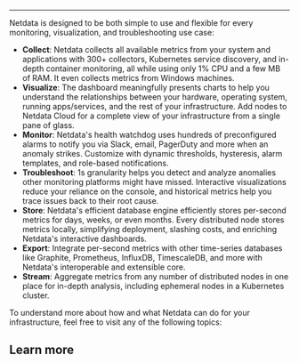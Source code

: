 <!--
title: "Overview"
sidebar_label: "Overview"
custom_edit_url: "https://github.com/netdata/netdata/blob/master/docs/concepts/netdata-architecture/overview.md"
learn_status: "Published"
learn_topic_type: "Concepts"
learn_rel_path: "netdata-architecture"
sidebar_position: 000
learn_docs_purpose: "Give an overview of what Netdata Agent is about and present the capabilities of the Agent (Metric collection/storage/exporting/streaming-replication & ACLK for interconnecting with Netdata Hub). Give a small overview on how  Netdata Agent runs a daemon and how you manage it via CLI"
-->

**********************************************************************

Netdata is designed to be both simple to use and flexible for every monitoring, visualization, and troubleshooting use
case:

-   **Collect**: Netdata collects all available metrics from your system and applications with 300+ collectors,
    Kubernetes service discovery, and in-depth container monitoring, all while using only 1% CPU and a few MB of RAM. It
    even collects metrics from Windows machines.
-   **Visualize**: The dashboard meaningfully presents charts to help you understand the relationships between your
    hardware, operating system, running apps/services, and the rest of your infrastructure. Add nodes to Netdata Cloud
    for a complete view of your infrastructure from a single pane of glass.
-   **Monitor**: Netdata's health watchdog uses hundreds of preconfigured alarms to notify you via Slack, email,
    PagerDuty and more when an anomaly strikes. Customize with dynamic thresholds, hysteresis, alarm templates, and
    role-based notifications.
-   **Troubleshoot**: 1s granularity helps you detect and analyze anomalies other monitoring platforms might have
    missed. Interactive visualizations reduce your reliance on the console, and historical metrics help you trace issues
    back to their root cause.
-   **Store**: Netdata's efficient database engine efficiently stores per-second metrics for days, weeks, or even
    months. Every distributed node stores metrics locally, simplifying deployment, slashing costs, and enriching
    Netdata's interactive dashboards.
-   **Export**: Integrate per-second metrics with other time-series databases like Graphite, Prometheus, InfluxDB,
    TimescaleDB, and more with Netdata's interoperable and extensible core.
-   **Stream**: Aggregate metrics from any number of distributed nodes in one place for in-depth analysis, including
    ephemeral nodes in a Kubernetes cluster.

To understand more about how and what Netdata can do for your infrastructure, feel free to visit any of the following topics:

## Learn more 
<Grid columns="5">
  <Box
    title="Netdata Architecture">
    <BoxList>
      <BoxListItem to="https://github.com/netdata/netdata/blob/master/docs/concepts/netdata-architecture/distributed-data-architecture.md" title="Distributed data architecture" />
      <BoxListItem to="https://github.com/netdata/netdata/blob/master/docs/concepts/netdata-architecture/high-fidelity-monitoring.md" title="High fidility monitoring" />
      <BoxListItem to="https://github.com/netdata/netdata/blob/master/docs/concepts/netdata-architecture/unlimited-scalability.md" title="Unlimited Scalbility"/>
      <BoxListItem to="https://github.com/netdata/netdata/blob/master/docs/concepts/netdata-architecture/zero-configuration.md" title="Zero configuration"/>
      <BoxListItem to="https://github.com/netdata/netdata/blob/master/docs/concepts/netdata-architecture/high-fidelity-monitoring.md" title="Guided troubleshooting" />
    </BoxList>
  </Box>
</Grid>

